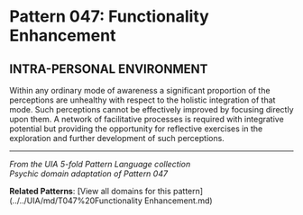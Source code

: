 # Pattern 047: Functionality Enhancement

## INTRA-PERSONAL ENVIRONMENT

Within any ordinary mode of awareness a significant proportion of the perceptions are unhealthy with respect to the holistic integration of that mode. Such perceptions cannot be effectively improved by focusing directly upon them. A network of facilitative processes is required with integrative potential but providing the opportunity for reflective exercises in the exploration and further development of such perceptions.

---

*From the UIA 5-fold Pattern Language collection*  
*Psychic domain adaptation of Pattern 047*

**Related Patterns**: [View all domains for this pattern](../../UIA/md/T047%20Functionality Enhancement.md)
